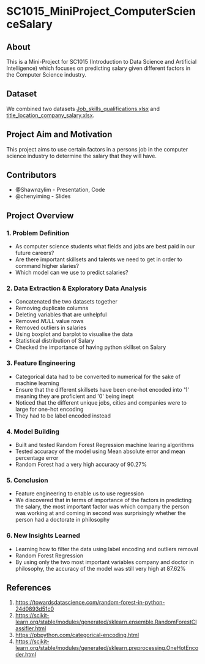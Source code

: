 # SC1015_MiniProject_ComputerScienceSalary
## About
This is a Mini-Project for SC1015 (Introduction to Data Science and Artificial Intelligence) which focuses on predicting salary given different factors in the Computer Science industry.
## Dataset
We combined two datasets
[Job_skills_qualifications.xlsx](https://github.com/Shawnzylim/SC1015_MiniProject_ComputerScienceSalary/files/8546509/Job_skills_qualifications.xlsx)
and
[title_location_company_salary.xlsx](https://github.com/Shawnzylim/SC1015_MiniProject_ComputerScienceSalary/files/8546510/title_location_company_salary.xlsx).
## Project Aim and Motivation
This project aims to use certain factors in a persons job in the computer science industry to determine the salary that they will have.
## Contributors
- @Shawnzylim - Presentation, Code
- @chenyiming - Slides
## Project Overview
### 1. Problem Definition
- As computer science students what fields and jobs are best paid in our future careers?
- Are there important skillsets and talents we need to get in order to command higher slaries?
- Which model can we use to predict salaries?
### 2. Data Extraction & Exploratory Data Analysis
- Concatenated the two datasets together
- Removing duplicate columns
- Deleting variables that are unhelpful
- Removed *NULL* value rows
- Removed outliers in salaries
- Using boxplot and barplot to visualise the data
- Statistical distribution of Salary
- Checked the importance of having python skillset on Salary
### 3. Feature Engineering
- Categorical data had to be converted to numerical for the sake of machine learning
- Ensure that the different skillsets have been one-hot encoded into '1' meaning they are proficient and '0' being inept
- Noticed that the different unique jobs, cities and companies were to large for one-hot encoding
- They had to be label encoded instead
### 4. Model Building
-  Built and tested Random Forest Regression machine learing algorithms
-  Tested accuracy of the model using Mean absolute error and mean percentage error
-  Random Forest had a very high accuracy of 90.27%
### 5. Conclusion
- Feature engineering to enable us to use regression
- We discovered that in terms of importance of the factors in predicting the salary, the most important factor was which company the person was working at and coming in second was surprisingly whether the person had a doctorate in philosophy
### 6. New Insights Learned
- Learning how to filter the data using label encoding and outliers removal
- Random Forest Regression
- By using only the two most important variables company and doctor in philosophy, the accuracy of the model was still very high at 87.62%
## References
1. https://towardsdatascience.com/random-forest-in-python-24d0893d51c0
2. https://scikit-learn.org/stable/modules/generated/sklearn.ensemble.RandomForestClassifier.html
3. https://pbpython.com/categorical-encoding.html
4. https://scikit-learn.org/stable/modules/generated/sklearn.preprocessing.OneHotEncoder.html
